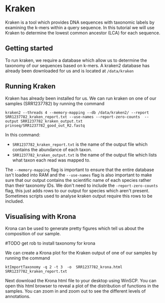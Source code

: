 # Kraken 
Kraken is a tool which provides DNA sequences with taxonomic labels by examining the k-mers within a query sequence. In this tutorial we will use Kraken to determine the lowest common ancestor (LCA) for each sequence.

## Getting started 
To run kraken, we require a database which allow us to determine the taxonomy of our sequences based on k-mers. A kraken2 database has already been downloaded for us and is located at `/data/kraken` 

## Running Kraken 
Kraken has already been installed for us. We can run kraken on one of our samples (SRR1237782) by running the command

```
kraken2 --threads 4 --memory-mapping --db /data/kraken2/ --report SRR1237782_kraken_report.txt --use-names --report-zero-counts  --output SRR1237782_kraken_output.txt prinseq/SRR1237782_good_out_R2.fastq 
```

In this command: 
- `SRR1237782_kraken_report.txt` is the name of the output file which contains the abundance of each taxon. 
- `SRR1237782_kraken_output.txt` is the name of the output file which lists what taxon each read was mapped to. 

The `--memory-mapping` flag is important to ensure that the entire database isn't loaded into RAM and the `--use-names` flag is also important to make sure that our output contains the scientific name of each species rather than their taxonomy IDs. We don't need to include the `-report-zero-counts` flag, this just adds rows to our output for species which aren't present. Sometimes scripts used to analyse kraken output require this rows to be included. 

## Visualising with Krona 

Krona can be used to generate pretty figures which tell us about the composition of our sample. 

#TODO get rob to install taxonomy for krona 

We can create a Krona plot for the Kraken output of one of our samples by running the command 

```
ktImportTaxonomy -q 2 -t 3  -o  SRR1237782_krona.html  SRR1237782_kraken_report.txt
```

Next download the Krona html file to your desktop using WinSCP. You can open this html  browser to reveal a plot of the distribution of functions in the samples. You can zoom in and zoom out to see the different levels of annotations. 
